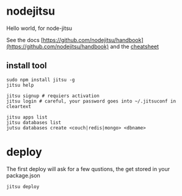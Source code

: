 # nodejitsu
Hello world, for node-jitsu

See the docs [https://github.com/nodejitsu/handbook](https://github.com/nodejitsu/handbook)
and the [cheatsheet](http://cheatsheet.nodejitsu.com/)

## install tool

    sudo npm install jitsu -g
    jitsu help
    
    jitsu signup # requiers activation
    jitsu login # careful, your password goes into ~/.jitsuconf in cleartext
    
    jitsu apps list
    jitsu databases list
    jutsu databases create <couch|redis|mongo> <dbname>
    

# deploy
The first deploy will ask for a few qustions, the get stored in your package.json

    jitsu deploy 